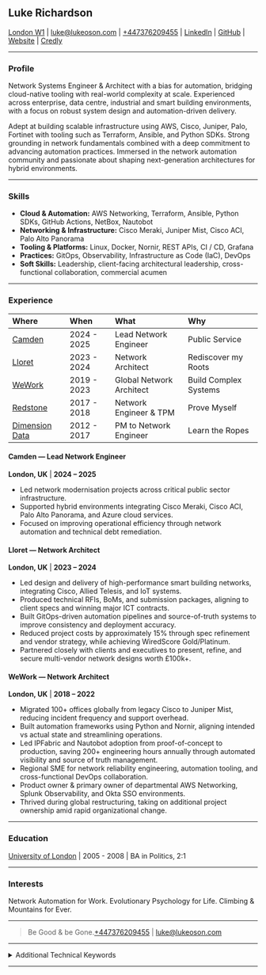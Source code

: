 ## Luke Richardson
 
[London W1](https://www.google.com/maps/search/?api=1&amp;query=W1T+1DX) | [luke@lukeoson.com](mailto:luke@lukeoson.com) | [+447376209455](tel:+447376209455) | [LinkedIn](https://linkedin.com/in/luke-richardson) | [GitHub](https://github.com/lukeoson) | [Website](https://lukeoson.com) | [Credly](https://www.credly.com/users/lukeoson)

---

### Profile

Network Systems Engineer & Architect with a bias for automation, bridging cloud-native tooling with real-world complexity at scale. Experienced across enterprise, data centre, industrial and smart building environments, with a focus on robust system design and automation-driven delivery.

Adept at building scalable infrastructure using AWS, Cisco, Juniper, Palo, Fortinet with tooling such as Terraform, Ansible, and Python SDKs. Strong grounding in network fundamentals combined with a deep commitment to advancing automation practices. Immersed in the network automation community and passionate about shaping next-generation architectures for hybrid environments.

---

### Skills
- **Cloud & Automation:** AWS Networking, Terraform, Ansible, Python SDKs, GitHub Actions, NetBox, Nautobot  
- **Networking & Infrastructure:** Cisco Meraki, Juniper Mist, Cisco ACI, Palo Alto Panorama  
- **Tooling & Platforms:** Linux, Docker, Nornir, REST APIs, CI / CD, Grafana  
- **Practices:** GitOps, Observability, Infrastructure as Code (IaC), DevOps  
- **Soft Skills:** Leadership, client-facing architectural leadership, cross-functional collaboration, commercial acumen

---

### Experience

| Where| When | What| Why
| :-- | :-- | :-- | :-- |
| [Camden](https://www.camden.gov.uk/) | 2024 - 2025 | Lead Network Engineer | Public Service
| [Lloret](https://www.lloret.co.uk/) | 2023 - 2024 | Network Architect | Rediscover my Roots
| [WeWork](https://www.wework.com/) | 2019 - 2023 | Global Network Architect | Build Complex Systems
| [Redstone](https://www.onnecgroup.com/) | 2017 - 2018 | Network Engineer & TPM | Prove Myself
| [Dimension Data](https://www.dimensiondata.com/en-gb/) | 2012 - 2017 | PM to Network Engineer | Learn the Ropes

#### Camden — Lead Network Engineer  
**London, UK** | **2024 – 2025**

- Led network modernisation projects across critical public sector infrastructure.
- Supported hybrid environments integrating Cisco Meraki, Cisco ACI, Palo Alto Panorama, and Azure cloud services.
- Focused on improving operational efficiency through network automation and technical debt remediation.

#### Lloret — Network Architect  
**London, UK** | **2023 – 2024**

- Led design and delivery of high-performance smart building networks, integrating Cisco, Allied Telesis, and IoT systems.
- Produced technical RFIs, BoMs, and submission packages, aligning to client specs and winning major ICT contracts.
- Built GitOps-driven automation pipelines and source-of-truth systems to improve consistency and deployment accuracy.
- Reduced project costs by approximately 15% through spec refinement and vendor strategy, while achieving WiredScore Gold/Platinum.
- Partnered closely with clients and executives to present, refine, and secure multi-vendor network designs worth £100k+.

#### WeWork — Network Architect  
**London, UK** | **2018 – 2022**

- Migrated 100+ offices globally from legacy Cisco to Juniper Mist, reducing incident frequency and support overhead.  
- Built automation frameworks using Python and Nornir, aligning intended vs actual state and streamlining operations.  
- Led IPFabric and Nautobot adoption from proof-of-concept to production, saving 200+ engineering hours annually through automated visibility and source of truth management.
- Regional SME for network reliability engineering, automation tooling, and cross-functional DevOps collaboration.
- Product owner & primary owner of departmental AWS Networking, Splunk Observability, and Okta SSO environments.  
- Thrived during global restructuring, taking on additional project ownership amid rapid organizational change.

---

### Education

[University of London](https://www.qmul.ac.uk/) | 2005 - 2008 | BA in Politics, 2:1 

---

### Interests
Network Automation for Work. Evolutionary Psychology for Life. Climbing & Mountains for Ever.

---

> Be Good & be Gone.[+447376209455](tel:+447376209455) | [luke@lukeoson.com](mailto:luke@lukeoson.com)

---

<details>
<summary>Additional Technical Keywords</summary>

**Protocols:** TCP/IP, UDP, ICMP, ARP, DNS, DHCP, IPAM, NTP, SNMP, Syslog, LLDP, STP, RSTP, MSTP, 802.1Q, 802.1D, 802.3ad LACP, IGMP, VTP, VRRP, HSRP, BGP, OSPF, PBR, IPsec, SSL/TLS, SSH, RADIUS, SAML, OAuth2, 802.1X, EAP, MACSec, ACLs, NAT, PAT, ZBFW, 802.11, WPA/WPA2/WPA3, WMM, MLO, RRM, DFS, JSON, XML, YAML, REST, gRPC-GNMI, OpenConfig

**AWS Services:** VPC, ENI, IGW, NAT GW, TGW, VGW, CGW, VPN, DX, Peering, GWLB, PrivateLink, EC2, SG, EIP, Route 53, ALB, NLB, IAM, KMS, S3, SQS, SNS, CloudWatch, CloudTrail, GuardDuty, Inspector, Secrets Manager (SM), EventBridge, Lambda, DynamoDB, RDS, EFS, EKS, ECS, CloudFront, Cloud WAN, WAF, Shield, CloudFormation

**Tooling:** Terraform, Ansible, GitOps, CI / CD, GitHub Actions, Nornir, REST API, Python SDKs, Postman, NetBox, Nautobot, InfraHub, IPFabric, Splunk, Prometheus, Grafana

</details>














--- 




